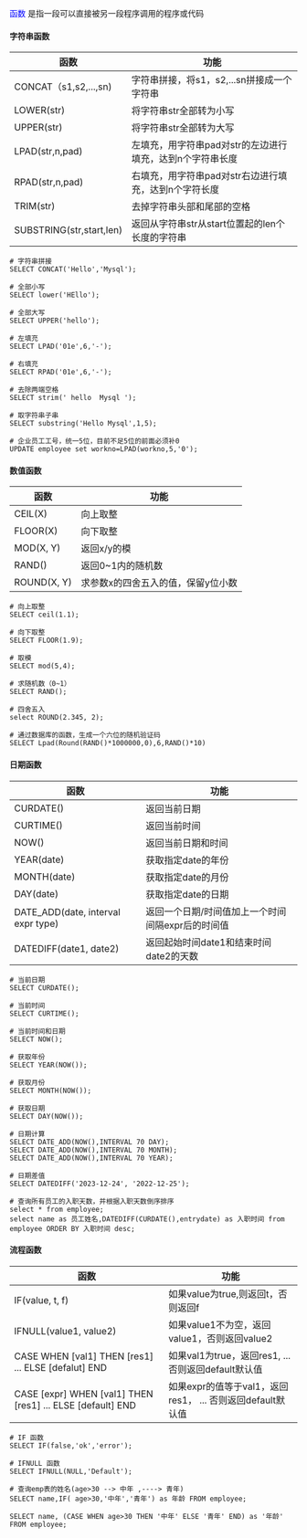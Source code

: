 <font color=blue>函数</font> 是指一段可以直接被另一段程序调用的程序或代码

#### 字符串函数

|函数|功能|
|------|------|
|CONCAT（s1,s2,...,sn)|字符串拼接，将s1，s2,...sn拼接成一个字符串|
|LOWER(str)|将字符串str全部转为小写|
|UPPER(str)|将字符串str全部转为大写|
|LPAD(str,n,pad)|左填充，用字符串pad对str的左边进行填充，达到n个字符串长度|
|RPAD(str,n,pad)|右填充，用字符串pad对str右边进行填充，达到n个字符长度|
|TRIM(str)|去掉字符串头部和尾部的空格|
|SUBSTRING(str,start,len)|返回从字符串str从start位置起的len个长度的字符串|

```mysql
# 字符串拼接
SELECT CONCAT('Hello','Mysql');

# 全部小写
SELECT lower('HEllo');

# 全部大写
SELECT UPPER('hello');

# 左填充
SELECT LPAD('01e',6,'-');

# 右填充
SELECT RPAD('01e',6,'-');

# 去除两端空格
SELECT strim(' hello  Mysql ');

# 取字符串子串
SELECT substring('Hello Mysql',1,5);

# 企业员工工号，统一5位，目前不足5位的前面必须补0
UPDATE employee set workno=LPAD(workno,5,'0');
```


#### 数值函数

|函数|功能|
|------|------|
|CEIL(X)|向上取整|
|FLOOR(X)|向下取整|
|MOD(X, Y)|返回x/y的模|
|RAND()|返回0~1内的随机数|
|ROUND(X, Y)|求参数x的四舍五入的值，保留y位小数|

```mysql
# 向上取整
SELECT ceil(1.1);

# 向下取整
SELECT FLOOR(1.9);

# 取模
SELECT mod(5,4);

# 求随机数（0~1）
SELECT RAND();

# 四舍五入
select ROUND(2.345, 2);

# 通过数据库的函数，生成一个六位的随机验证码
SELECT Lpad(Round(RAND()*1000000,0),6,RAND()*10)
```

#### 日期函数

|函数|功能|
|------|------|
|CURDATE()|返回当前日期|
|CURTIME()|返回当前时间|
|NOW()|返回当前日期和时间|
|YEAR(date)|获取指定date的年份|
|MONTH(date)|获取指定date的月份|
|DAY(date)|获取指定date的日期|
|DATE_ADD(date, interval expr type)|返回一个日期/时间值加上一个时间间隔expr后的时间值|
|DATEDIFF(date1, date2)|返回起始时间date1和结束时间date2的天数|

```mysql
# 当前日期
SELECT CURDATE();

# 当前时间
SELECT CURTIME();

# 当前时间和日期
SELECT NOW();

# 获取年份
SELECT YEAR(NOW());

# 获取月份
SELECT MONTH(NOW());

# 获取日期
SELECT DAY(NOW());

# 日期计算
SELECT DATE_ADD(NOW(),INTERVAL 70 DAY);
SELECT DATE_ADD(NOW(),INTERVAL 70 MONTH);
SELECT DATE_ADD(NOW(),INTERVAL 70 YEAR);

# 日期差值
SELECT DATEDIFF('2023-12-24', '2022-12-25');

# 查询所有员工的入职天数，并根据入职天数倒序排序
select * from employee;
select name as 员工姓名,DATEDIFF(CURDATE(),entrydate) as 入职时间 from employee ORDER BY 入职时间 desc;
```


#### 流程函数

|函数|功能|
|------|------|
|IF(value, t, f)|如果value为true,则返回t，否则返回f|
|IFNULL(value1, value2)|如果value1不为空，返回value1，否则返回value2|
|CASE WHEN [val1] THEN [res1] ... ELSE [defalut] END|如果val1为true，返回res1, ...否则返回default默认值|
|CASE [expr] WHEN [val1] THEN [res1] ... ELSE [default] END|如果expr的值等于val1，返回res1， ... 否则返回default默认值|

```mysql
# IF 函数
SELECT IF(false,'ok','error');

# IFNULL 函数
SELECT IFNULL(NULL,'Default');

# 查询emp表的姓名(age>30 --> 中年 ,----> 青年)
SELECT name,IF( age>30,'中年','青年') as 年龄 FROM employee;

SELECT name, (CASE WHEN age>30 THEN '中年' ELSE '青年' END) as '年龄' FROM employee;
```
